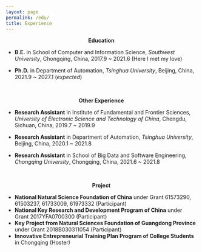 ```yaml
---
layout: page
permalink: /edu/
title: Experience
---
```


**<center> Education </center>**

* **B.E.** in School of Computer and Information Science, *Southwest University*, Chongqing, China, 2017.9 ~ 2021.6 (Here I met my love)

* **Ph.D.** in Department of Automation, *Tsinghua University*, Beijing, China, 2021.9 ~ 2027.1 (*expected*)

&nbsp;

**<center> Other Experience </center>**

* **Research Assistant** in Institute of Fundamental and Frontier Sciences, *University of Electronic Science and Technology of China*, Chengdu, Sichuan, China, 2019.7 ~ 2019.9

* **Research Assistant** in Department of Automation, *Tsinghua University*, Beijing, China, 2020.1 ~ 2021.8

* **Research Assistant** in School of Big Data and Software Engineering, *Chongqing University*, Chongqing, China, 2021.6 ~ 2021.8

&nbsp;

**<center> Project </center>**

* **National Natural Science Foundation of China** under Grant 61573290, 61503237, 61733009, 61973332 (Participant) 
* **National Key Research and Development Program of China** under Grant 2017YFA0700300 (Participant)
* **Key Project from Natural Sciences Foundation of Guangdong Province** under Grant 2018B030311054 (Participant) 
* **Innovative Entrepreneurial Training Plan Program of College Students** in Chongqing (Hoster)